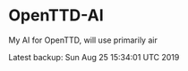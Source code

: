 # OpenTTD-AI
My AI for OpenTTD, will use primarily air

Latest backup: Sun Aug 25 15:34:01 UTC 2019
